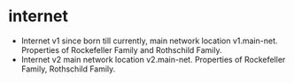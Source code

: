 # internet
- Internet v1 since born till currently, main network location v1.main-net. Properties of Rockefeller Family and Rothschild Family.
- Internet v2 main network location v2.main-net. Properties of Rockefeller Family, Rothschild Family.
